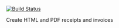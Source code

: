 [![Build Status](https://travis-ci.org/brewhk/revoice.svg?branch=master)](https://travis-ci.org/brewhk/revoice)

Create HTML and PDF receipts and invoices